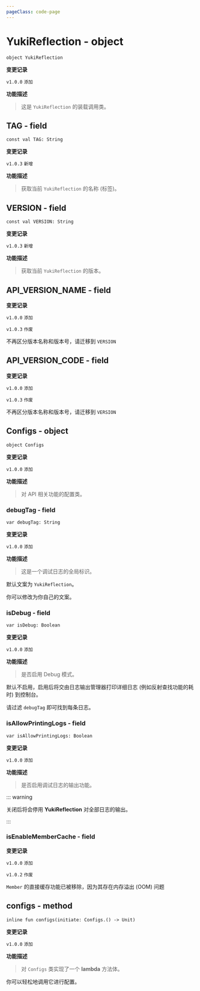 ```yaml
---
pageClass: code-page
---
```


# YukiReflection <span class="symbol">- object</span>

```kotlin:no-line-numbers
object YukiReflection
```

**变更记录**

`v1.0.0` `添加`

**功能描述**

> 这是 `YukiReflection` 的装载调用类。

## TAG <span class="symbol">- field</span>

```kotlin:no-line-numbers
const val TAG: String
```

**变更记录**

`v1.0.3` `新增`

**功能描述**

> 获取当前 `YukiReflection` 的名称 (标签)。

## VERSION <span class="symbol">- field</span>

```kotlin:no-line-numbers
const val VERSION: String
```

**变更记录**

`v1.0.3` `新增`

**功能描述**

> 获取当前 `YukiReflection` 的版本。

<h2 class="deprecated">API_VERSION_NAME - field</h2>

**变更记录**

`v1.0.0` `添加`

`v1.0.3` `作废`

不再区分版本名称和版本号，请迁移到 `VERSION`

<h2 class="deprecated">API_VERSION_CODE - field</h2>

**变更记录**

`v1.0.0` `添加`

`v1.0.3` `作废`

不再区分版本名称和版本号，请迁移到 `VERSION`

## Configs <span class="symbol">- object</span>

```kotlin:no-line-numbers
object Configs
```

**变更记录**

`v1.0.0` `添加`

**功能描述**

> 对 API 相关功能的配置类。

### debugTag <span class="symbol">- field</span>

```kotlin:no-line-numbers
var debugTag: String
```

**变更记录**

`v1.0.0` `添加`

**功能描述**

> 这是一个调试日志的全局标识。

默认文案为 `YukiReflection`。

你可以修改为你自己的文案。

### isDebug <span class="symbol">- field</span>

```kotlin:no-line-numbers
var isDebug: Boolean
```

**变更记录**

`v1.0.0` `添加`

**功能描述**

> 是否启用 Debug 模式。

默认不启用，启用后将交由日志输出管理器打印详细日志 (例如反射查找功能的耗时) 到控制台。

请过滤 `debugTag` 即可找到每条日志。

### isAllowPrintingLogs <span class="symbol">- field</span>

```kotlin:no-line-numbers
var isAllowPrintingLogs: Boolean
```

**变更记录**

`v1.0.0` `添加`

**功能描述**

> 是否启用调试日志的输出功能。

::: warning

关闭后将会停用 **YukiReflection** 对全部日志的输出。

:::

<h3 class="deprecated">isEnableMemberCache - field</h3>

**变更记录**

`v1.0.0` `添加`

`v1.0.2` `作废`

`Member` 的直接缓存功能已被移除，因为其存在内存溢出 (OOM) 问题

## configs <span class="symbol">- method</span>

```kotlin:no-line-numbers
inline fun configs(initiate: Configs.() -> Unit)
```

**变更记录**

`v1.0.0` `添加`

**功能描述**

> 对 `Configs` 类实现了一个 **lambda** 方法体。

你可以轻松地调用它进行配置。